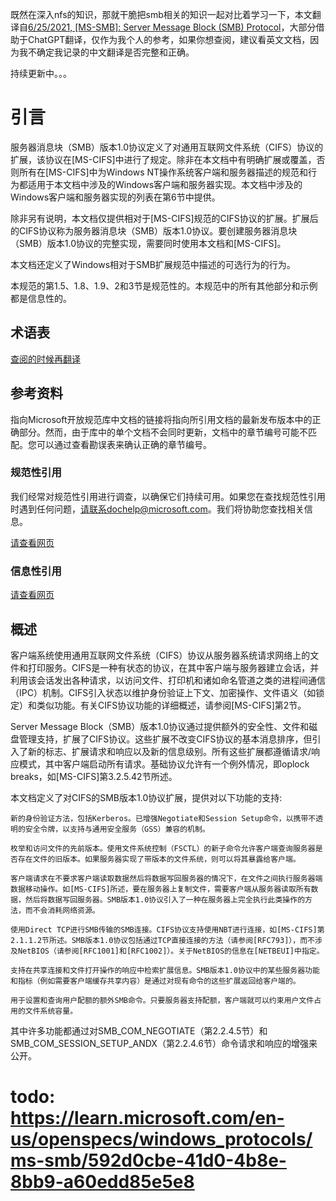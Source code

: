既然在深入nfs的知识，那就干脆把smb相关的知识一起对比着学习一下，本文翻译自[6/25/2021, [MS-SMB]: Server Message Block (SMB) Protocol](https://learn.microsoft.com/en-us/openspecs/windows_protocols/ms-smb)，大部分借助于ChatGPT翻译，仅作为我个人的参考，如果你想查阅，建议看英文文档，因为我不确定我记录的中文翻译是否完整和正确。

持续更新中。。。

# 引言

服务器消息块（SMB）版本1.0协议定义了对通用互联网文件系统（CIFS）协议的扩展，该协议在[MS-CIFS]中进行了规定。除非在本文档中有明确扩展或覆盖，否则所有在[MS-CIFS]中为Windows NT操作系统客户端和服务器描述的规范和行为都适用于本文档中涉及的Windows客户端和服务器实现。本文档中涉及的Windows客户端和服务器实现的列表在第6节中提供。

除非另有说明，本文档仅提供相对于[MS-CIFS]规范的CIFS协议的扩展。扩展后的CIFS协议称为服务器消息块（SMB）版本1.0协议。要创建服务器消息块（SMB）版本1.0协议的完整实现，需要同时使用本文档和[MS-CIFS]。

本文档还定义了Windows相对于SMB扩展规范中描述的可选行为的行为。

本规范的第1.5、1.8、1.9、2和3节是规范性的。本规范中的所有其他部分和示例都是信息性的。

## 术语表

[查阅的时候再翻译](https://learn.microsoft.com/en-us/openspecs/windows_protocols/ms-smb/c7d64f17-1ab6-4151-b9e8-f15813235c83)

## 参考资料

指向Microsoft开放规范库中文档的链接将指向所引用文档的最新发布版本中的正确部分。然而，由于库中的单个文档不会同时更新，文档中的章节编号可能不匹配。您可以通过查看勘误表来确认正确的章节编号。

### 规范性引用

我们经常对规范性引用进行调查，以确保它们持续可用。如果您在查找规范性引用时遇到任何问题，请联系dochelp@microsoft.com。我们将协助您查找相关信息。

[请查看网页](https://learn.microsoft.com/en-us/openspecs/windows_protocols/ms-smb/2d91bdca-f941-428a-9f89-bcabebab4dce)

### 信息性引用

[请查看网页](https://learn.microsoft.com/en-us/openspecs/windows_protocols/ms-smb/f8178eac-d7d6-476e-9d97-cf61125668a0)

## 概述

客户端系统使用通用互联网文件系统（CIFS）协议从服务器系统请求网络上的文件和打印服务。CIFS是一种有状态的协议，在其中客户端与服务器建立会话，并利用该会话发出各种请求，以访问文件、打印机和诸如命名管道之类的进程间通信（IPC）机制。CIFS引入状态以维护身份验证上下文、加密操作、文件语义（如锁定）和类似功能。有关CIFS协议功能的详细概述，请参阅[MS-CIFS]第2节。

Server Message Block（SMB）版本1.0协议通过提供额外的安全性、文件和磁盘管理支持，扩展了CIFS协议。这些扩展不改变CIFS协议的基本消息排序，但引入了新的标志、扩展请求和响应以及新的信息级别。所有这些扩展都遵循请求/响应模式，其中客户端启动所有请求。基础协议允许有一个例外情况，即oplock breaks，如[MS-CIFS]第3.2.5.42节所述。

本文档定义了对CIFS的SMB版本1.0协议扩展，提供对以下功能的支持:
```
新的身份验证方法，包括Kerberos。已增强Negotiate和Session Setup命令，以携带不透明的安全令牌，以支持与通用安全服务（GSS）兼容的机制。

枚举和访问文件的先前版本。使用文件系统控制（FSCTL）的新子命令允许客户端查询服务器是否存在文件的旧版本。如果服务器实现了带版本的文件系统，则可以将其暴露给客户端。

客户端请求在不要求客户端读取数据然后将数据写回服务器的情况下，在文件之间执行服务器端数据移动操作。如[MS-CIFS]所述，要在服务器上复制文件，需要客户端从服务器读取所有数据，然后将数据写回服务器。SMB版本1.0协议引入了一种在服务器上完全执行此类操作的方法，而不会消耗网络资源。

使用Direct TCP进行SMB传输的SMB连接。CIFS协议支持使用NBT进行连接，如[MS-CIFS]第2.1.1.2节所述。SMB版本1.0协议包括通过TCP直接连接的方法（请参阅[RFC793]），而不涉及NetBIOS（请参阅[RFC1001]和[RFC1002]）。关于NetBIOS的信息在[NETBEUI]中指定。

支持在共享连接和文件打开操作的响应中检索扩展信息。SMB版本1.0协议中的某些服务器功能和指标（例如需要客户端缓存共享内容）是通过对现有命令的这些扩展返回给客户端的。

用于设置和查询用户配额的额外SMB命令。只要服务器支持配额，客户端就可以约束用户文件占用的文件系统容量。
```

其中许多功能都通过对SMB_COM_NEGOTIATE（第2.2.4.5节）和SMB_COM_SESSION_SETUP_ANDX（第2.2.4.6节）命令请求和响应的增强来公开。

# todo: https://learn.microsoft.com/en-us/openspecs/windows_protocols/ms-smb/592d0cbe-41d0-4b8e-8bb9-a60edd85e5e8
